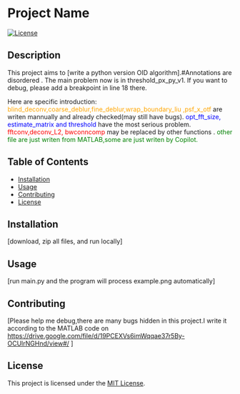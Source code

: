 # Project Name

[![License](https://img.shields.io/badge/license-MIT-blue.svg)](LICENSE)

## Description

This project aims to [write a python version OID algorithm].#Annotations are disordered .
The main problem now is in threshold_px_py_v1.
If you want to debug, please add a breakpoint in line 18 there.

Here are specific introduction:
<span style="color:orange">blind_deconv,coarse_deblur,fine_deblur,wrap_boundary_liu ,psf_x_otf </span>are writen mannually and already checked(may still have bugs).
<span style="color:blue">opt_fft_size, estimate_matrix and threshold </span>have the most serious problem.
<span style="color:red">fftconv,deconv_L2, bwconncomp </span>may be replaced by other functions .
<span style="color:green">other file are just writen from MATLAB,some are just writen by Copilot.</span>
## Table of Contents

- [Installation](#installation)
- [Usage](#usage)
- [Contributing](#contributing)
- [License](#license)

## Installation

[download, zip all files, and run locally]

## Usage

[run main.py and the program will process example.png automatically]

## Contributing

[Please help me debug,there are many bugs hidden in this project.I write it according to the MATLAB code on https://drive.google.com/file/d/19PCEXVs6imWqqae37r5By-OCUlrNGHnd/view#/ ]

## License

This project is licensed under the [MIT License](LICENSE).

